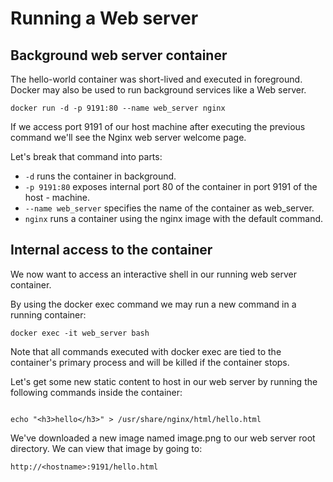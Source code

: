 # Running a Web server
## Background web server container

The hello-world container was short-lived and executed in foreground. Docker may also be used to run background services like a Web server.


```
docker run -d -p 9191:80 --name web_server nginx
```

If we access port 9191 of our host machine after executing the previous command we'll see the Nginx web server welcome page.

Let's break that command into parts:

- `-d` runs the container in background.
- `-p 9191:80` exposes internal port 80 of the container in port 9191 of the host - machine.
- `--name web_server` specifies the name of the container as web_server.
- `nginx` runs a container using the nginx image with the default command.

## Internal access to the container

We now want to access an interactive shell in our running web server container.

By using the docker exec command we may run a new command in a running container:

```
docker exec -it web_server bash
```

Note that all commands executed with docker exec are tied to the container's primary process and will be killed if the container stops.

Let's get some new static content to host in our web server by running the following commands inside the container:

```

echo "<h3>hello</h3>" > /usr/share/nginx/html/hello.html
```

We've downloaded a new image named image.png to our web server root directory. We can view that image by going to:

```
http://<hostname>:9191/hello.html
```
